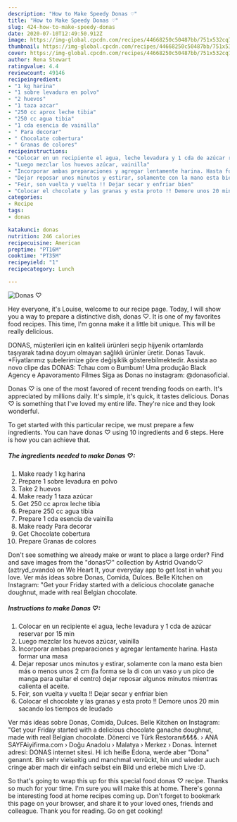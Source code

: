 ```yaml
---
description: "How to Make Speedy Donas ♡"
title: "How to Make Speedy Donas ♡"
slug: 424-how-to-make-speedy-donas
date: 2020-07-10T12:49:50.912Z
image: https://img-global.cpcdn.com/recipes/44668250c50487bb/751x532cq70/donas-♡-foto-principal.jpg
thumbnail: https://img-global.cpcdn.com/recipes/44668250c50487bb/751x532cq70/donas-♡-foto-principal.jpg
cover: https://img-global.cpcdn.com/recipes/44668250c50487bb/751x532cq70/donas-♡-foto-principal.jpg
author: Rena Stewart
ratingvalue: 4.4
reviewcount: 49146
recipeingredient:
- "1 kg harina"
- "1 sobre levadura en polvo"
- "2 huevos"
- "1 taza azcar"
- "250 cc aprox leche tibia"
- "250 cc agua tibia"
- "1 cda esencia de vainilla"
- " Para decorar"
- " Chocolate cobertura"
- " Granas de colores"
recipeinstructions:
- "Colocar en un recipiente el agua, leche levadura y 1 cda de azúcar reservar por 15 min"
- "Luego mezclar los huevos azúcar, vainilla"
- "Incorporar ambas preparaciones y agregar lentamente harina. Hasta formar una masa"
- "Dejar reposar unos minutos y estirar, solamente con la mano esta bien más o menos unos 2 cm (la forma se la di con un vaso y un pico de manga para quitar el centro) dejar reposar algunos minutos mientras calienta el aceite."
- "Feir, son vuelta y vuelta !! Dejar secar y enfriar bien"
- "Colocar el chocolate y las granas y esta proto !! Demore unos 20 min sacando los tiempos de leudado"
categories:
- Recipe
tags:
- donas

katakunci: donas 
nutrition: 246 calories
recipecuisine: American
preptime: "PT16M"
cooktime: "PT35M"
recipeyield: "1"
recipecategory: Lunch

---
```



![Donas ♡](https://img-global.cpcdn.com/recipes/44668250c50487bb/751x532cq70/donas-♡-foto-principal.jpg)

Hey everyone, it's Louise, welcome to our recipe page. Today, I will show you a way to prepare a distinctive dish, donas ♡. It is one of my favorites food recipes. This time, I'm gonna make it a little bit unique. This will be really delicious.

DONAS, müşterileri için en kaliteli ürünleri seçip hijyenik ortamlarda taşıyarak tadına doyum olmayan sağlıklı ürünler üretir. Donas Tavuk. *Fiyatlarımız şubelerimize göre değişiklik gösterebilmektedir. Assista ao novo clipe das DONAS: Tchau com o Bumbum! Uma produção Black Agency e Apavoramento Filmes Siga as Donas no instagram: @donasoficial.

Donas ♡ is one of the most favored of recent trending foods on earth. It's appreciated by millions daily. It's simple, it's quick, it tastes delicious. Donas ♡ is something that I've loved my entire life. They're nice and they look wonderful.


To get started with this particular recipe, we must prepare a few ingredients. You can have donas ♡ using 10 ingredients and 6 steps. Here is how you can achieve that.

<!--inarticleads1-->

##### The ingredients needed to make Donas ♡:

1. Make ready 1 kg harina
1. Prepare 1 sobre levadura en polvo
1. Take 2 huevos
1. Make ready 1 taza azúcar
1. Get 250 cc aprox leche tibia
1. Prepare 250 cc agua tibia
1. Prepare 1 cda esencia de vainilla
1. Make ready  Para decorar
1. Get  Chocolate cobertura
1. Prepare  Granas de colores


Don&#39;t see something we already make or want to place a large order? Find and save images from the &#34;donas♡&#34; collection by Astrid Ovando♡ (aztryd_ovando) on We Heart It, your everyday app to get lost in what you love. Ver más ideas sobre Donas, Comida, Dulces. Belle Kitchen on Instagram: &#34;Get your Friday started with a delicious chocolate ganache doughnut, made with real Belgian chocolate. 

<!--inarticleads2-->

##### Instructions to make Donas ♡:

1. Colocar en un recipiente el agua, leche levadura y 1 cda de azúcar reservar por 15 min
1. Luego mezclar los huevos azúcar, vainilla
1. Incorporar ambas preparaciones y agregar lentamente harina. Hasta formar una masa
1. Dejar reposar unos minutos y estirar, solamente con la mano esta bien más o menos unos 2 cm (la forma se la di con un vaso y un pico de manga para quitar el centro) dejar reposar algunos minutos mientras calienta el aceite.
1. Feir, son vuelta y vuelta !! Dejar secar y enfriar bien
1. Colocar el chocolate y las granas y esta proto !! Demore unos 20 min sacando los tiempos de leudado


Ver más ideas sobre Donas, Comida, Dulces. Belle Kitchen on Instagram: &#34;Get your Friday started with a delicious chocolate ganache doughnut, made with real Belgian chocolate. Dönerci ve Türk Restoranı₺₺₺₺. › ANA SAYFAiyifirma.com › Doğu Anadolu › Malatya › Merkez › Donas. İnternet adresi: DONAS internet sitesi. Hi ich heiße Edona, werde aber &#34;Dona&#34; genannt. Bin sehr vielseitig und manchmal verrückt, hin und wieder auch cringe aber mach dir einfach selbst ein Bild und erlebe mich Live :D. 

So that's going to wrap this up for this special food donas ♡ recipe. Thanks so much for your time. I'm sure you will make this at home. There's gonna be interesting food at home recipes coming up. Don't forget to bookmark this page on your browser, and share it to your loved ones, friends and colleague. Thank you for reading. Go on get cooking!
